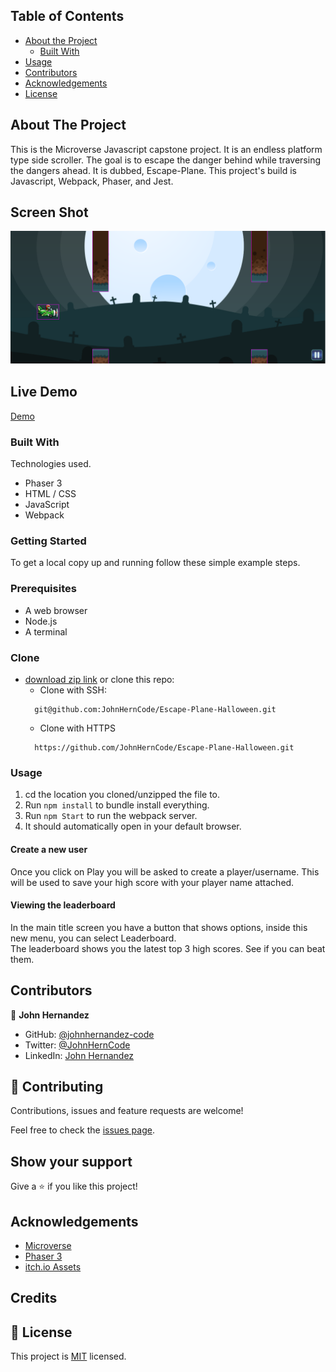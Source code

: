 <!-- TABLE OF CONTENTS -->

## Table of Contents

- [About the Project](#about-the-project)
  - [Built With](#built-with)
- [Usage](#usage)
- [Contributors](#contributors)
- [Acknowledgements](#acknowledgements)
- [License](#license)

<!-- ABOUT THE PROJECT -->

## About The Project

This is the Microverse Javascript capstone project. It is an endless platform type side scroller. 
The goal is to escape the danger behind while traversing the dangers ahead. It is dubbed, Escape-Plane. 
This project's build is Javascript, Webpack, Phaser, and Jest.

## Screen Shot

![screenshot](/screenshot.png)

## Live Demo

[Demo](https://johnherncode.github.io/Escape-Plane-Halloween/)

### Built With

Technologies used.

- Phaser 3
- HTML / CSS
- JavaScript
- Webpack

### Getting Started

To get a local copy up and running follow these simple example steps.

### Prerequisites

- A web browser
- Node.js
- A terminal

### Clone

- [download zip link](https://github.com/JohnHernCode/Escape-Plane-Halloween/archive/refs/heads/develop.zip) or clone this repo:
  - Clone with SSH:
  ```
    git@github.com:JohnHernCode/Escape-Plane-Halloween.git
  ```
  - Clone with HTTPS
  ```
    https://github.com/JohnHernCode/Escape-Plane-Halloween.git
  ```

### Usage
1. cd the location you cloned/unzipped the file to.
2. Run ```npm install``` to bundle install everything.
3. Run ```npm Start``` to run the webpack server.
4. It should automatically open in your default browser.

#### Create a new user

Once you click on Play you will be asked to create a player/username. 
This will be used to save your high score with your player name attached.

#### Viewing the leaderboard

In the main title screen you have a button that shows options, inside this new menu, you can select Leaderboard.  
The leaderboard shows you the latest top 3 high scores. See if you can beat them. 

<!-- CONTACT -->

## Contributors

👤 **John Hernandez**

- GitHub: [@johnhernandez-code](https://github.com/johnhernandez-code)
- Twitter: [@JohnHernCode](https://twitter.com/JohnHernCode)
- LinkedIn: [John Hernandez](https://www.linkedin.com/in/john-hernandez-56a7821b8/)

## :handshake: Contributing

Contributions, issues and feature requests are welcome!

Feel free to check the [issues page](https://github.com/JohnHernCode/JS-Capstone-Game/issues).

## Show your support

Give a :star: if you like this project!

<!-- ACKNOWLEDGEMENTS -->

## Acknowledgements

- [Microverse](https://www.microverse.org/)
- [Phaser 3](https://phaser.io/phaser3)
- [itch.io Assets](https://itch.io/)

## Credits

## 📝 License

This project is [MIT](https://opensource.org/licenses/MIT) licensed.
